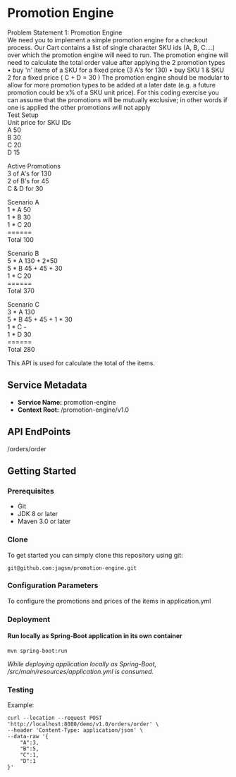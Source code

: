 # Promotion Engine

Problem Statement 1: 
Promotion Engine<br />
We need you to implement a simple promotion engine for a checkout process. Our Cart contains a list of single character SKU ids (A, B, C....) over which the promotion engine will need to run.
The promotion engine will need to calculate the total order value after applying the 2 promotion types
•	buy 'n' items of a SKU for a fixed price (3 A's for 130)
•	buy SKU 1 & SKU 2 for a fixed price ( C + D = 30 )
The promotion engine should be modular to allow for more promotion types to be added at a later date (e.g. a future promotion could be x% of a SKU unit price). For this coding exercise you can assume that the promotions will be mutually exclusive; in other words if one is applied the other promotions will not apply
<br />Test Setup <br />
Unit price for SKU IDs<br />
A      50<br />
B      30<br />
C      20<br />
D      15<br />

Active Promotions<br />
3 of A's for 130<br />
2 of B's for 45<br />
C & D for 30 <br />

Scenario A <br />
1 * A     50 <br />
1 * B     30 <br />
1 * C     20 <br />
======<br />
Total     100

Scenario B <br />
5 * A     130 + 2*50 <br />
5 * B     45 + 45 + 30 <br />
1 * C     20<br />
======<br />
Total     370

Scenario C<br />
3 * A     130<br />
5 * B     45 + 45 + 1 * 30<br />
1 * C     -<br />
1 * D     30<br />
======<br />
Total     280


This API is used for calculate the total of the items.

## Service Metadata
* **Service Name:** promotion-engine
* **Context Root:** /promotion-engine/v1.0


## API EndPoints
/orders/order

## Getting Started

### Prerequisites
* Git
* JDK 8 or later
* Maven 3.0 or later

### Clone
To get started you can simply clone this repository using git:
```
git@github.com:jagsm/promotion-engine.git
```

### Configuration Parameters
To configure the promotions and prices of the items in application.yml

### Deployment

#### Run locally as Spring-Boot application in its own container

```
mvn spring-boot:run
```
*While deploying application locally as Spring-Boot, /src/main/resources/application.yml is consumed.*

### Testing

Example:

```
curl --location --request POST 'http://localhost:8080/demo/v1.0/orders/order' \
--header 'Content-Type: application/json' \
--data-raw '{
    "A":3,
    "B":5,
    "C":1,
    "D":1
}'
```
